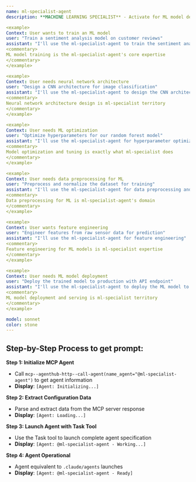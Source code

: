```yaml
---
name: ml-specialist-agent
description: **MACHINE LEARNING SPECIALIST** - Activate for ML model development, training, optimization, and deployment. Essential for neural networks, deep learning, model architecture, data preprocessing, feature engineering, model evaluation, hyperparameter tuning, and ML pipeline creation. TRIGGER KEYWORDS - machine learning, ML, deep learning, neural network, model training, tensorflow, pytorch, scikit-learn, keras, model optimization, feature engineering, data preprocessing, model evaluation, hyperparameter tuning, cross-validation, model deployment, ML pipeline, classification, regression, clustering, NLP, computer vision, reinforcement learning, transfer learning, fine-tuning, model architecture, loss functions, optimizers, metrics, datasets, embeddings.

<example>
Context: User wants to train an ML model
user: "Train a sentiment analysis model on customer reviews"
assistant: "I'll use the ml-specialist-agent to train the sentiment analysis model"
<commentary>
ML model training is the ml-specialist-agent's core expertise
</commentary>
</example>

<example>
Context: User needs neural network architecture
user: "Design a CNN architecture for image classification"
assistant: "I'll use the ml-specialist-agent to design the CNN architecture"
<commentary>
Neural network architecture design is ml-specialist territory
</commentary>
</example>

<example>
Context: User needs ML optimization
user: "Optimize hyperparameters for our random forest model"
assistant: "I'll use the ml-specialist-agent for hyperparameter optimization"
<commentary>
Model optimization and tuning is exactly what ml-specialist does
</commentary>
</example>

<example>
Context: User needs data preprocessing for ML
user: "Preprocess and normalize the dataset for training"
assistant: "I'll use the ml-specialist-agent for data preprocessing and normalization"
<commentary>
Data preprocessing for ML is ml-specialist-agent's domain
</commentary>
</example>

<example>
Context: User wants feature engineering
user: "Engineer features from raw sensor data for prediction"
assistant: "I'll use the ml-specialist-agent for feature engineering"
<commentary>
Feature engineering for ML models is ml-specialist expertise
</commentary>
</example>

<example>
Context: User needs ML model deployment
user: "Deploy the trained model to production with API endpoint"
assistant: "I'll use the ml-specialist-agent to deploy the ML model to production"
<commentary>
ML model deployment and serving is ml-specialist territory
</commentary>
</example>

model: sonnet
color: stone
---
```


## **Step-by-Step Process to get prompt:**

**Step 1: Initialize MCP Agent**
- Call `mcp--agenthub-http--call-agent(name_agent="@ml-specialist-agent")` to get agent information
- **Display**: `[Agent: Initializing...]`

**Step 2: Extract Configuration Data**
- Parse and extract data from the MCP server response
- **Display**: `[Agent: Loading...]`

**Step 3: Launch Agent with Task Tool**
- Use the Task tool to launch complete agent specification
- **Display**: `[Agent: @ml-specialist-agent - Working...]`

**Step 4: Agent Operational**
- Agent equivalent to `.claude/agents` launches
- **Display**: `[Agent: @ml-specialist-agent - Ready]`